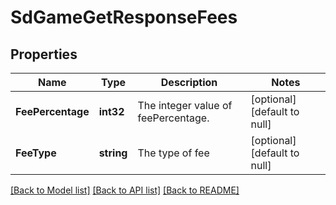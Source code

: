 # SdGameGetResponseFees

## Properties
Name | Type | Description | Notes
------------ | ------------- | ------------- | -------------
**FeePercentage** | **int32** | The integer value of feePercentage.  | [optional] [default to null]
**FeeType** | **string** | The type of fee | [optional] [default to null]

[[Back to Model list]](../README.md#documentation-for-models) [[Back to API list]](../README.md#documentation-for-api-endpoints) [[Back to README]](../README.md)

